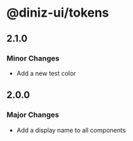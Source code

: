 # @diniz-ui/tokens

## 2.1.0

### Minor Changes

- Add a new test color

## 2.0.0

### Major Changes

- Add a display name to all components
